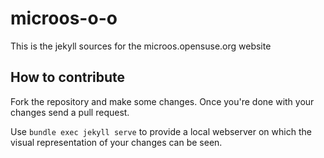# microos-o-o

This is the jekyll sources for the microos.opensuse.org website

## How to contribute

Fork the repository and make some changes.
Once you're done with your changes send a pull request.

Use `bundle exec jekyll serve` to provide a local webserver on which the visual representation of your changes can be seen.


